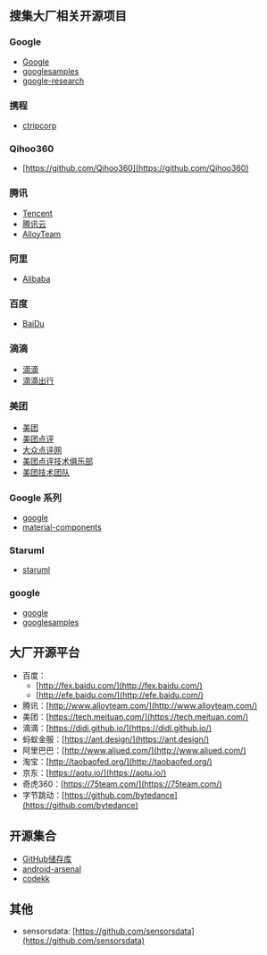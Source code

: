  ## 搜集大厂相关开源项目

### Google
* [Google](https://github.com/google)
* [googlesamples](https://github.com/googlesamples)
* [google-research](https://github.com/google-research)

### 携程
* [ctripcorp](https://github.com/ctripcorp)

### Qihoo360
* [https://github.com/Qihoo360](https://github.com/Qihoo360)

### 腾讯
* [Tencent](https://github.com/Tencent)
* [腾讯云](https://github.com/tencentyun)
* [AlloyTeam](https://github.com/AlloyTeam)

### 阿里
* [Alibaba](https://github.com/Alibaba)

### 百度
* [BaiDu](https://github.com/baidu)

### 滴滴
* [滴滴](https://github.com/didi)
* [滴滴出行](https://didi.github.io/)

### 美团
* [美团](https://github.com/meituan)
* [美团点评](https://github.com/Meituan-Dianping)
* [大众点评网](https://github.com/dianping)
* [美团点评技术俱乐部](https://github.com/MDClub)
* [美团技术团队](https://tech.meituan.com/)

### Google 系列
* [google](https://github.com/google)
* [material-components](https://github.com/material-components)

### Staruml
* [staruml](https://github.com/staruml)

### google
* [google](https://github.com/google)
* [googlesamples](https://github.com/googlesamples)


## 大厂开源平台
* 百度：
	* [http://fex.baidu.com/](http://fex.baidu.com/) 
	* [http://efe.baidu.com/](http://efe.baidu.com/)
* 腾讯：[http://www.alloyteam.com/](http://www.alloyteam.com/)
* 美团：[https://tech.meituan.com/](https://tech.meituan.com/)
* 滴滴：[https://didi.github.io/](https://didi.github.io/)
* 蚂蚁金服：[https://ant.design/](https://ant.design/)
* 阿里巴巴：[http://www.aliued.com/](http://www.aliued.com/)
* 淘宝：[http://taobaofed.org/](http://taobaofed.org/)
* 京东：[https://aotu.io/](https://aotu.io/)
* 奇虎360：[https://75team.com/](https://75team.com/)
* 字节跳动：[https://github.com/bytedance](https://github.com/bytedance)

## 开源集合
* [GitHub储存库](https://libraries.io/github)
* [android-arsenal](https://android-arsenal.com/)
* [codekk](https://p.codekk.com/)

## 其他
* sensorsdata: [https://github.com/sensorsdata](https://github.com/sensorsdata)
